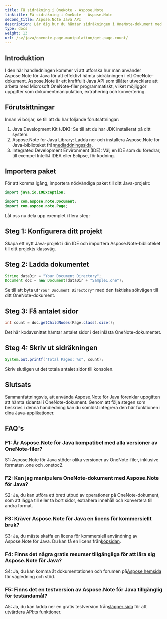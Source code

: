 ```yaml
---
title: Få sidräkning i OneNote - Aspose.Note
linktitle: Få sidräkning i OneNote - Aspose.Note
second_title: Aspose.Note Java API
description: Lär dig hur du hämtar sidräkningen i OneNote-dokument med Aspose.Note för Java. Denna steg-för-steg handledning guidar dig genom processen utan ansträngning.
type: docs
weight: 13
url: /sv/java/onenote-page-manipulation/get-page-count/
---
```

## Introduktion

I den här handledningen kommer vi att utforska hur man använder Aspose.Note för Java för att effektivt hämta sidräkningen i ett OneNote-dokument. Aspose.Note är ett kraftfullt Java API som tillåter utvecklare att arbeta med Microsoft OneNote-filer programmatiskt, vilket möjliggör uppgifter som dokumentmanipulation, extrahering och konvertering.

## Förutsättningar

Innan vi börjar, se till att du har följande förutsättningar:

1. Java Development Kit (JDK): Se till att du har JDK installerat på ditt system.
2.  Aspose.Note for Java Library: Ladda ner och installera Aspose.Note for Java-biblioteket från[nedladdningssida](https://releases.aspose.com/note/java/).
3. Integrated Development Environment (IDE): Välj en IDE som du föredrar, till exempel IntelliJ IDEA eller Eclipse, för kodning.

## Importera paket

För att komma igång, importera nödvändiga paket till ditt Java-projekt:

```java
import java.io.IOException;

import com.aspose.note.Document;
import com.aspose.note.Page;
```

Låt oss nu dela upp exemplet i flera steg:

## Steg 1: Konfigurera ditt projekt

Skapa ett nytt Java-projekt i din IDE och importera Aspose.Note-biblioteket till ditt projekts klassväg.

## Steg 2: Ladda dokumentet

```java
String dataDir = "Your Document Directory";
Document doc = new Document(dataDir + "Sample1.one");
```

 Se till att byta ut`"Your Document Directory"` med den faktiska sökvägen till ditt OneNote-dokument.

## Steg 3: Få antalet sidor

```java
int count = doc.getChildNodes(Page.class).size();
```

Det här kodavsnittet hämtar antalet sidor i det inlästa OneNote-dokumentet.

## Steg 4: Skriv ut sidräkningen

```java
System.out.printf("Total Pages: %s", count);
```

Skriv slutligen ut det totala antalet sidor till konsolen.

## Slutsats

Sammanfattningsvis, att använda Aspose.Note för Java förenklar uppgiften att hämta sidantal i OneNote-dokument. Genom att följa stegen som beskrivs i denna handledning kan du sömlöst integrera den här funktionen i dina Java-applikationer.

## FAQ's

### F1: Är Aspose.Note för Java kompatibel med alla versioner av OneNote-filer?

S1: Aspose.Note för Java stöder olika versioner av OneNote-filer, inklusive formaten .one och .onetoc2.

### F2: Kan jag manipulera OneNote-dokument med Aspose.Note för Java?

S2: Ja, du kan utföra ett brett utbud av operationer på OneNote-dokument, som att lägga till eller ta bort sidor, extrahera innehåll och konvertera till andra format.

### F3: Kräver Aspose.Note för Java en licens för kommersiellt bruk?

 S3: Ja, du måste skaffa en licens för kommersiell användning av Aspose.Note för Java. Du kan få en licens från[köpsidan](https://purchase.aspose.com/buy).

### F4: Finns det några gratis resurser tillgängliga för att lära sig Aspose.Note för Java?

S4: Ja, du kan komma åt dokumentationen och forumen på[Aspose hemsida](https://reference.aspose.com/note/java/) för vägledning och stöd.

### F5: Finns det en testversion av Aspose.Note för Java tillgänglig för teständamål?

 A5: Ja, du kan ladda ner en gratis testversion från[släpper sida](https://releases.aspose.com/) för att utvärdera API:ts funktioner.
